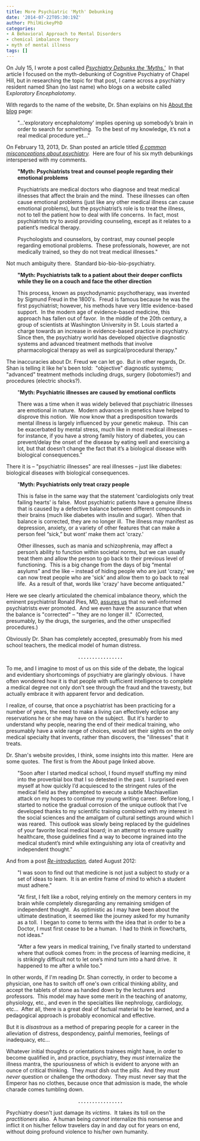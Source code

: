 ```yaml
---
title: More Psychiatric 'Myth' Debunking
date: '2014-07-22T05:30:19Z'
author: PhilHickeyPhD
categories:
- A Behavioral Approach to Mental Disorders
- chemical imbalance theory
- myth of mental illness
tags: []
---
```


On July 15, I wrote a post called <em><a href="https://www.behaviorismandmentalhealth.com/2014/07/15/psychiatry-debunks-the-myths/">Psychiatry Debunks the 'Myths.'</a></em>  In that article I focused on the myth-debunking of Cognitive Psychiatry of Chapel Hill, but in researching the topic for that post, I came across a psychiatry resident named Shan (no last name) who blogs on a website called E<em>xploratory Encephalotomy</em>.

With regards to the name of the website, Dr. Shan explains on his <a href="http://encephalotomy.com/about-the-blog/">About the blog</a> page:
<p style="padding-left: 30px;">"…'exploratory encephalotomy' implies opening up somebody’s brain in order to search for something.  To the best of my knowledge, it’s not a real medical procedure yet…"</p>
On February 13, 2013, Dr. Shan posted an article titled <em><a href="http://encephalotomy.com/2013/02/6-common-misconceptions-about-psychiatry/">6 common misconceptions about psychiatry</a>.  </em>Here are four of his six myth debunkings interspersed with my comments.
<p style="padding-left: 30px;"><strong>"Myth: Psychiatrists treat and counsel people regarding their emotional problems</strong></p>
<p style="padding-left: 30px;">Psychiatrists are medical doctors who diagnose and treat medical illnesses that affect the brain and the mind.  These illnesses can often cause emotional problems (just like any other medical illness can cause emotional problems), but the psychiatrist’s role is to treat the illness, not to tell the patient how to deal with life concerns.  In fact, most psychiatrists try to avoid providing counseling, except as it relates to a patient’s medical therapy.</p>
<p style="padding-left: 30px;">Psychologists and counselors, by contrast, may counsel people regarding emotional problems.  These professionals, however, are not medically trained, so they do not treat medical illnesses."</p>
Not much ambiguity there.  Standard bio-bio-bio-psychiatry.
<p style="padding-left: 30px;"><strong>"Myth: Psychiatrists talk to a patient about their deeper conflicts while they lie on a couch and face the other direction</strong><strong> </strong></p>
<p style="padding-left: 30px;">This process, known as psychodynamic psychotherapy, was invented by Sigmund Freud in the 1800′s.  Freud is famous because he was the first psychiatrist; however, his methods have very little evidence-based support.  In the modern age of evidence-based medicine, this approach has fallen out of favor.  In the middle of the 20th century, a group of scientists at Washington University in St. Louis started a charge towards an increase in evidence-based practice in psychiatry.  Since then, the psychiatry world has developed objective diagnostic systems and advanced treatment methods that involve pharmacological therapy as well as surgical/procedural therapy."</p>
The inaccuracies about Dr. Freud we can let go.  But in other regards, Dr. Shan is telling it like he's been told:  "objective" diagnostic systems; "advanced" treatment methods including drugs, surgery (lobotomies?) and procedures (electric shocks?).
<p style="padding-left: 30px;">"<strong>Myth: Psychiatric illnesses are caused by emotional conflicts</strong></p>
<p style="padding-left: 30px;">There was a time when it was widely believed that psychiatric illnesses are emotional in nature.  Modern advances in genetics have helped to disprove this notion.  We now know that a predisposition towards mental illness is largely influenced by your genetic makeup.  This can be exacerbated by mental stress, much like in most medical illnesses – for instance, if you have a strong family history of diabetes, you can prevent/delay the onset of the disease by eating well and exercising a lot, but that doesn’t change the fact that it’s a biological disease with biological consequences."</p>
There it is – "psychiatric illnesses" are real illnesses – just like diabetes: biological diseases with biological consequences.
<p style="padding-left: 30px;">"<strong>Myth: Psychiatrists only treat crazy people</strong><strong> </strong></p>
<p style="padding-left: 30px;">This is false in the same way that the statement 'cardiologists only treat failing hearts' is false.  Most psychiatric patients have a genuine illness that is caused by a defective balance between different compounds in their brains (much like diabetes with insulin and sugar).  When that balance is corrected, they are no longer ill.  The illness may manifest as depression, anxiety, or a variety of other features that can make a person feel “sick,” but wont’ make them act 'crazy.'</p>
<p style="padding-left: 30px;">Other illnesses, such as mania and schizophrenia, may affect a person’s ability to function within societal norms, but we can usually treat them and allow the person to go back to their previous level of functioning.  This is a big change from the days of big “mental asylums” and the like – instead of hiding people who are just 'crazy,' we can now treat people who are 'sick' and allow them to go back to real life.  As a result of that, words like 'crazy' have become antiquated."</p>
Here we see clearly articulated the chemical imbalance theory, which the eminent psychiatrist Ronald Pies, MD, <a href="http://www.psychiatrictimes.com/blogs/couch-crisis/psychiatry-new-brain-mind-and-legend-chemical-imbalance">assures us</a> that no well-informed psychiatrists ever promoted.  And we even have the assurance that when the balance is "corrected" – "they are no longer ill."  (Corrected, presumably, by the drugs, the surgeries, and the other unspecified procedures.)

Obviously Dr. Shan has completely accepted, presumably from his med school teachers, the medical model of human distress.
<p style="text-align: center;"><strong>. . . . . . . . . . . . . . . .</strong></p>
To me, and I imagine to most of us on this side of the debate, the logical and evidentiary shortcomings of psychiatry are glaringly obvious.  I have often wondered how it is that people with sufficient intelligence to complete a medical degree not only don't see through the fraud and the travesty, but actually embrace it with apparent fervor and dedication.

I realize, of course, that once a psychiatrist has been practicing for a number of years, the need to make a living can effectively eclipse any reservations he or she may have on the subject.  But it's harder to understand why people, nearing the end of their medical training, who presumably have a wide range of choices, would set their sights on the only medical specialty that invents, rather than discovers, the "illnesses" that it treats.

Dr. Shan's website provides, I think, some insights into this matter.  Here are some quotes.  The first is from the About page linked above.
<p style="padding-left: 30px;">"Soon after I started medical school, I found myself stuffing my mind into the proverbial box that I so detested in the past.  I surprised even myself at how quickly I’d acquiesced to the stringent rules of the medical field as they attempted to execute a subtle Machiavellian attack on my hopes to continue my young writing career.  Before long, I started to notice the gradual corrosion of the unique outlook that I’ve developed thanks to my scientific training combined with my interest in the social sciences and the amalgam of cultural settings around which I was reared.  This outlook was slowly being replaced by the guidelines of your favorite local medical board; in an attempt to ensure quality healthcare, those guidelines find a way to become ingrained into the medical student’s mind while extinguishing any iota of creativity and independent thought."</p>
And from a post <em><a href="http://encephalotomy.com/2012/08/re-introduction/?utm_source=rss&amp;utm_medium=rss&amp;utm_campaign=re-introduction">Re-introduction</a>, </em>dated August 2012:
<p style="padding-left: 30px;">"I was soon to find out that medicine is not just a subject to study or a set of ideas to learn.  It is an entire frame of mind to which a student must adhere."</p>
<p style="padding-left: 30px;">"At first, I felt like a robot, relying entirely on the memory centers in my brain while completely disregarding any remaining smidgen of independent thought.  As optimistic as I may have been about the ultimate destination, it seemed like the journey asked for my humanity as a toll.  I began to come to terms with the idea that in order to be a Doctor, I must first cease to be a human.  I had to think in flowcharts, not ideas."</p>
<p style="padding-left: 30px;">"After a few years in medical training, I’ve finally started to understand where that outlook comes from: in the process of learning medicine, it is strikingly difficult not to let one’s mind turn into a hard drive.  It happened to me after a while too."</p>
In other words, if I'm reading Dr. Shan correctly, in order to become a physician, one has to switch off one's own critical thinking ability, and accept the tablets of stone as handed down by the lecturers and professors.  This model may have some merit in the teaching of anatomy, physiology, etc., and even in the specialties like nephrology, cardiology, etc…  After all, there is a great deal of factual material to be learned, and a pedagogical approach is probably economical and effective.

But it is <em>disastrous</em> as a method of preparing people for a career in the alleviation of distress, despondency, painful memories, feelings of inadequacy, etc…

Whatever initial thoughts or orientations trainees might have, in order to become qualified in, and practice, psychiatry, they <em>must</em> internalize the illness mantra, the spuriousness of which is evident to anyone with an ounce of critical thinking.  They <em>must</em> dish out the pills.  And they <em>must never</em> question or challenge the orthodoxy.  They must never say that the Emperor has no clothes, because once that admission is made, the whole charade comes tumbling down.
<p style="text-align: center;"><strong>. . . . . . . . . . . . . . . .</strong></p>
Psychiatry doesn't just damage its <em>victims</em>.  It takes its toll on the <em>practitioners</em> also.  A human being <em>cannot</em> internalize this nonsense and inflict it on his/her fellow travelers day in and day out for years on end, without doing profound violence to his/her own humanity.